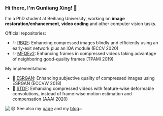 ### Hi there, I'm Qunliang Xing! 👋 

<!--
**RyanXingQL/RyanXingQL** is a ✨ _special_ ✨ repository because its `README.md` (this file) appears on your GitHub profile.

Here are some ideas to get you started:

- 🔭 I’m currently working on ...
- 🌱 I’m currently learning ...
- 👯 I’m looking to collaborate on ...
- 🤔 I’m looking for help with ...
- 💬 Ask me about ...
- 📫 How to reach me: ...
- 😄 Pronouns: ...
- ⚡ Fun fact: ...
-->

I'm a PhD student at Beihang University, working on **image restoration/enhancement**, **video coding** and other computer vision tasks.

Official repositories:

- ✨ [RBQE](https://github.com/RyanXingQL/RBQE): Enhancing compressed images blindly and efficiently using an early-exit network plus an IQA module (ECCV 2020)
- ✨ [MFQEv2](https://github.com/RyanXingQL/MFQEv2.0): Enhancing frames in compressed videos taking advantage of neighboring good-quality frames (TPAMI 2019)

My implementations:

- 🔭 [ESRGAN](https://github.com/RyanXingQL/SubjectiveQE-ESRGAN): Enhancing subjective quality of compressed images using ESRGAN (ECCVW 2018)
- 🔭 [STDF](https://github.com/RyanXingQL/STDF-PyTorch): Enhancing compressed videos with feature-wise deformable convolutions, instead of frame-wise motion estimation and compensation (AAAI 2020)

<img align="left" src="https://github-readme-stats.vercel.app/api?username=RyanXingQL&show_icons=true&icon_color=CE1D2D&text_color=718096&bg_color=ffffff&hide_title=true" />

😄 See also my [page](https://ryanxingql.github.io/) and my [blog](https://github.com/RyanXingQL/Blog)~
